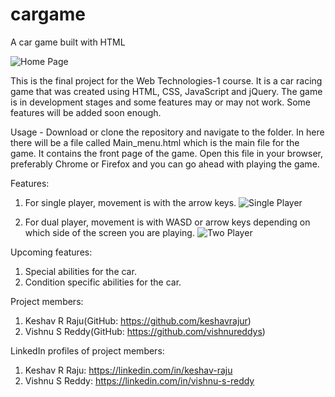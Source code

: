 # cargame
A car game built with HTML

![Home Page](https://user-images.githubusercontent.com/52468309/84249985-130f4c80-ab29-11ea-87ff-a44be3058d0a.png)

This is the final project for the Web Technologies-1 course. It is a car racing game that was created using HTML, CSS, JavaScript and jQuery. The game is in development stages and some features may or may not work. Some features will be added soon enough.

Usage - Download or clone the repository and navigate to the folder. In here there will be a file called Main_menu.html which is the main file for the game. It contains the front page of the game. Open this file in your browser, preferably Chrome or Firefox and you can go ahead with playing the game.

Features:
1) For single player, movement is with the arrow keys.
![Single Player](https://user-images.githubusercontent.com/52468309/84250156-510c7080-ab29-11ea-9c59-8e04b1109e19.png)

2) For dual player, movement is with WASD or arrow keys depending on which side of the screen you are playing.
![Two Player](https://user-images.githubusercontent.com/52468309/84250194-58cc1500-ab29-11ea-80e3-626ab58aad10.png)

Upcoming features:
1) Special abilities for the car.
2) Condition specific abilities for the car.

Project members:
1) Keshav R Raju(GitHub: https://github.com/keshavrajur)
2) Vishnu S Reddy(GitHub: https://github.com/vishnureddys)

LinkedIn profiles of project members:
1) Keshav R Raju: https://linkedin.com/in/keshav-raju
2) Vishnu S Reddy: https://linkedin.com/in/vishnu-s-reddy
